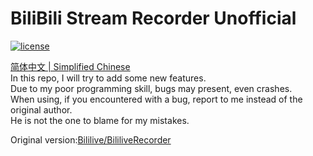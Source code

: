 # BiliBili Stream Recorder Unofficial
[![license](https://img.shields.io/github/license/Bililive/BililiveRecorder.svg)](#)
  
[简体中文 | Simplified Chinese](README_CN.md)  
In this repo, I will try to add some new features.   
Due to my poor programming skill, bugs may present, even crashes.  
When using, if you encountered with a bug, report to me instead of the original author.  
He is not the one to blame for my mistakes.  
  
Original version:[Bililive/BililiveRecorder](https://github.com/Bililive/BililiveRecorder)
